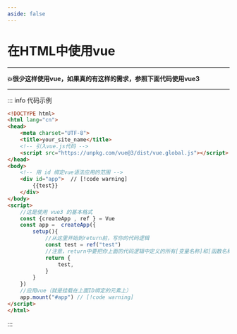 ```yaml
---
aside: false 
---
```

# 在HTML中使用vue

---

**:boom:很少这样使用vue，如果真的有这样的需求，参照下面代码使用vue3**  

---

::: info  <Badge type='info'>代码示例</Badge>

```html
<!DOCTYPE html>
<html lang="cn">
<head>
    <meta charset="UTF-8">
    <title>your_site_name</title>
    <!-- 引入vue.js代码 -->
    <script src="https://unpkg.com/vue@3/dist/vue.global.js"></script> // [!code warning]
</head>
<body>
    <!-- 用 id 绑定vue语法应用的范围 -->
    <div id="app">  // [!code warning]
        {{test}}
    </div>
</body>
<script>
    //这是使用 vue3 的基本格式
    const {createApp , ref } = Vue
    const app =  createApp({
        setup(){
            //从这里开始到return前，写你的代码逻辑
            const test = ref("test")
            //注意，return中要把你上面的代码逻辑中定义的所有[变量名称]和[函数名称]写下来。 // [!code warning]
            return {
                test,
            }
        }
    })
    //应用vue（就是挂载在上面ID绑定的元素上）
    app.mount("#app") // [!code warning]
</script>
</html>
```





:::